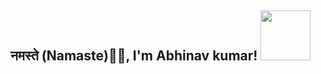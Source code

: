 <h2> नमस्ते (Namaste)🙏🏻, I'm Abhinav kumar!  <img src="https://user-images.githubusercontent.com/74038190/216655848-cf4d7bed-52aa-4740-8c67-1832472051ec.gif" width="80" /></h2>
</em></p>

 
